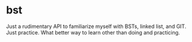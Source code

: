 # bst
Just a rudimentary API to familiarize myself with BSTs, linked list, and GIT.
Just practice. What better way to learn other than doing and practicing.
